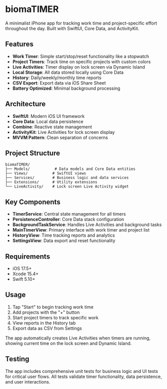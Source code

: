 # biomaTIMER

A minimalist iPhone app for tracking work time and project-specific effort throughout the day. Built with SwiftUI, Core Data, and ActivityKit.

## Features

- **Work Timer**: Simple start/stop/reset functionality like a stopwatch
- **Project Timers**: Track time on specific projects with custom colors
- **Live Activities**: Timer display on lock screen via Dynamic Island
- **Local Storage**: All data stored locally using Core Data
- **History**: Daily/weekly/monthly time reports
- **CSV Export**: Export data via iOS Share Sheet
- **Battery Optimized**: Minimal background processing

## Architecture

- **SwiftUI**: Modern iOS UI framework
- **Core Data**: Local data persistence
- **Combine**: Reactive state management
- **ActivityKit**: Live Activities for lock screen display
- **MVVM Pattern**: Clean separation of concerns

## Project Structure

```
biomaTIMER/
├── Models/           # Data models and Core Data entities
├── Views/           # SwiftUI views
├── Services/        # Business logic and data services
├── Extensions/      # Utility extensions
└── LiveActivity/    # Lock screen Live Activity widget
```

## Key Components

- **TimerService**: Central state management for all timers
- **PersistenceController**: Core Data stack configuration
- **BackgroundTaskService**: Handles Live Activities and background tasks
- **MainTimerView**: Primary interface with work timer and project list
- **HistoryView**: Time tracking reports and analytics
- **SettingsView**: Data export and reset functionality

## Requirements

- iOS 17.5+
- Xcode 15.4+
- Swift 5.10+

## Usage

1. Tap "Start" to begin tracking work time
2. Add projects with the "+" button
3. Start project timers to track specific work
4. View reports in the History tab
5. Export data as CSV from Settings

The app automatically creates Live Activities when timers are running, showing current time on the lock screen and Dynamic Island.

## Testing

The app includes comprehensive unit tests for business logic and UI tests for critical user flows. All tests validate timer functionality, data persistence, and user interactions.